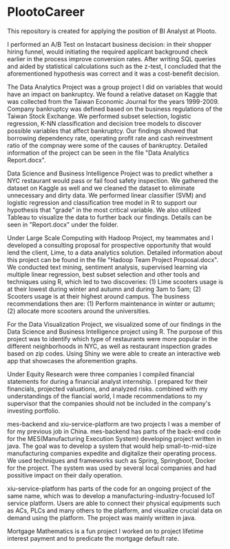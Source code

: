 # PlootoCareer
This repository is created for applying the position of BI Analyst at Plooto. 

I performed an A/B Test on Instacart business decision: in their shopper hiring funnel, would initiating the required applicant background check earlier in
the process improve conversion rates. After writing SQL queries and aided by statistical calculations such as the z-test, I concluded that the aforementioned hypothesis was correct and it was a cost-benefit decision.

The Data Analytics Project was a group project I did on variables that would have an impact on bankruptcy. We found a relative dataset on Kaggle that was collected from the Taiwan Economic Journal for the years 1999-2009. Company bankruptcy was defined based on the business regulations of the Taiwan Stock Exchange. We performed subset selection, logistic regression, K-NN classification and decision tree models to discover possible variables that affect bankruptcy. Our findings showed that borrowing dependency rate, operating profit rate and cash reinvestment ratio of the compnay were some of the causes of bankruptcy. Detailed information of the project can be seen in the file "Data Analytics Report.docx".

Data Science and Business Intelligence Project was to predict whether a NYC restaurant would pass or fail food safety inspection. We gathered the dataset on Kaggle as well and we cleaned the dataset to eliminate unnecessary and dirty data. We performed linear classifier (SVM) and logistic regression and classification tree model in R to support our hypothesis that "grade" in the most critical variable. We also utilized Tableau to visualize the data to further back our findings. Details can be seen in "Report.docx" under the folder.

Under Large Scale Computing with Hadoop Project, my teammates and I developed a consulting proposal for prospective opportunity that would lend the client, Lime, to a data analytics solution. Detailed information about this project can be found in the file  "Hadoop Team Project Proposal.docx". We conducted text mining, sentiment analysis, supervised learning via multiple linear regression, best subset selection and other tools and techniques using R, which led to two discoveries: (1) Lime scooters usage is at their lowest during winter and autumn and during 3am to 5am; (2) Scooters usage is at their highest around campus. The business recommendations then are: (1) Perform maintenance in winter or autumn; (2) allocate more scooters around the universities.

For the Data Visualization Project, we visualized some of our findings in the Data Science and Business Intelligence project using R. The purpose of this project was to identify which type of restaurants were more popular in the different neighborhoods in NYC, as well as restaurant inspection grades based on zip codes. Using Shiny we were able to create an interactive web app that showcases the aforemention graphs.

Under Equity Research were three companies I compiled financial statements for during a financial analyst internship. I prepared for their financials, projected valuations, and analyzed risks. combined with my understandings of the fiancial world, I made recommendations to my supervisor that the companies should not be included in the company's investing portfolio. 

mes-backend and xiu-service-platform are two projects I was a member of for my previous job in China. mes-backend has parts of the back-end code for the MES(Manufacturing Execution System) developing project written in java. The goal was to develop a system that would help small-to-mid-size manufacturing companies expedite and digitalize their operating process. We used techniques and frameworks such as Spring, Springboot, Docker for the project. The system was used by several local companies and had possitive impact on their daily operation. 

xiu-service-platform has parts of the code for an ongoing project of the same name, which was to develop a manufacturing-industry-focused IoT service platform. Users are able to connect their physical equipments such as ACs, PLCs and many others to the platform, and visualize crucial data on demand using the platform. The project was mainly written in java.

Mortgage Mathematics is a fun project I worked on to project lifetime interest payment and to predicate the mortgage default rate.
